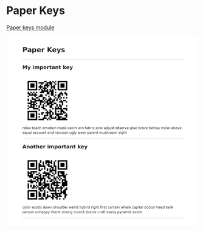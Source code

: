 # Paper Keys

[Paper keys module](https://gitlab.com/dark-crystal/paper-keys)

![paper keys example](./assets/paper-keys.png)

